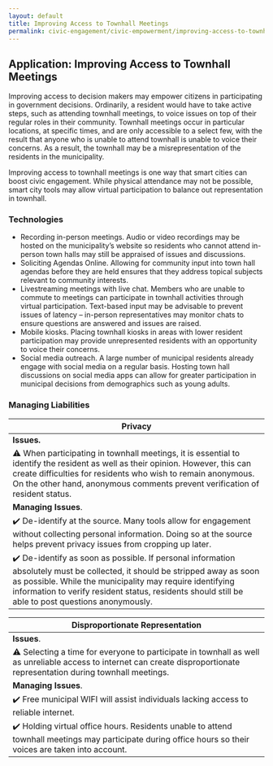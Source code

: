 ```yaml
---
layout: default
title: Improving Access to Townhall Meetings
permalink: civic-engagement/civic-empowerment/improving-access-to-townhall-meetings.html
---
```


## Application: Improving Access to Townhall Meetings

Improving access to decision makers may empower citizens in participating in government decisions. Ordinarily, a resident would have to take active steps, such as attending townhall meetings, to voice issues on top of their regular roles in their community. Townhall meetings occur in particular locations, at specific times, and are only accessible to a select few, with the result that anyone who is unable to attend townhall is unable to voice their concerns. As a result, the townhall may be a misrepresentation of the residents in the municipality. 

Improving access to townhall meetings is one way that smart cities can boost civic engagement. While physical attendance may not be possible, smart city tools may allow virtual participation to balance out representation in townhall.

### Technologies

* Recording in-person meetings. Audio or video recordings may be hosted on the municipality’s website so residents who cannot attend in-person town halls may still be appraised of issues and discussions. 
* Soliciting Agendas Online. Allowing for community input into town hall agendas before they are held ensures that they address topical subjects relevant to community interests.
* Livestreaming meetings with live chat. Members who are unable to commute to meetings can participate in townhall activities through virtual participation. Text-based input may be advisable to prevent issues of latency – in-person representatives may monitor chats to ensure questions are answered and issues are raised.
* Mobile kiosks. Placing townhall kiosks in areas with lower resident participation may provide unrepresented residents with an opportunity to voice their concerns.
* Social media outreach. A large number of municipal residents already engage with social media on a regular basis. Hosting town hall discussions on social media apps can allow for greater participation in municipal decisions from demographics such as young adults. 

### Managing Liabilities 

| Privacy| 
|---|
| **Issues.**|  
|:warning: When participating in townhall meetings, it is essential to identify the resident as well as their opinion. However, this can create difficulties for residents who wish to remain anonymous. On the other hand, anonymous comments prevent verification of resident status.|
|**Managing Issues**.|   
|:heavy_check_mark: De-identify at the source. Many tools allow for engagement without collecting personal information. Doing so at the source helps prevent privacy issues from cropping up later.|   
|:heavy_check_mark: De-identify as soon as possible.  If personal information absolutely must be collected, it should be stripped away as soon as possible. While the municipality may require identifying information to verify resident status, residents should still be able to post questions anonymously.|   

| Disproportionate Representation| 
|---|
|**Issues**.|  
|:warning: Selecting a time for everyone to participate in townhall as well as unreliable access to internet can create disproportionate representation during townhall meetings. |  
|**Managing Issues**.|   
|:heavy_check_mark: Free municipal WIFI will assist individuals lacking access to reliable internet. |   
|:heavy_check_mark: Holding virtual office hours. Residents unable to attend townhall meetings may participate during office hours so their voices are taken into account.|    
